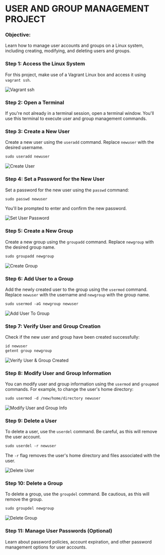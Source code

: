 # USER AND GROUP MANAGEMENT PROJECT


### Objective:
Learn how to manage user accounts and groups on a Linux system, including creating, modifying, and deleting users and groups.

### Step 1: Access the Linux System
For this project, make use of a Vagrant Linux box and access it using `vagrant ssh`.

![Vagrant ssh](images/1.png)

### Step 2: Open a Terminal
If you're not already in a terminal session, open a terminal window. You'll use this terminal to execute user and group management commands.

### Step 3: Create a New User
Create a new user using the `useradd` command. Replace `newuser` with the desired username.
```markdown
sudo useradd newuser
```

![Create User](images/12.png)

### Step 4: Set a Password for the New User
Set a password for the new user using the `passwd` command:
```markdown
sudo passwd newuser
```
You'll be prompted to enter and confirm the new password.

![Set User Password](images/13.png)

### Step 5: Create a New Group
Create a new group using the `groupadd` command. Replace `newgroup` with the desired group name.
```markdown
sudo groupadd newgroup
```

![Create Group](images/14.png)

### Step 6: Add User to a Group
Add the newly created user to the group using the `usermod` command. Replace `newuser` with the username and `newgroup` with the group name.
```markdown
sudo usermod -aG newgroup newuser
```

![Add User To Group](images/15.png)

### Step 7: Verify User and Group Creation
Check if the new user and group have been created successfully:
```markdown
id newuser
getent group newgroup
```

![Verify User & Group Created](images/16.png)

### Step 8: Modify User and Group Information
You can modify user and group information using the `usermod` and `groupmod` commands. For example, to change the user's home directory:
```markdown
sudo usermod -d /new/home/directory newuser
```

![Modify User and Group Info](images/17.png)

### Step 9: Delete a User
To delete a user, use the  `userdel` command. Be careful, as this will remove the user account.
```markdown
sudo userdel -r newuser
```
The `-r` flag removes the user's home directory and files associated with the user.

![Delete User](images/18.png)

### Step 10: Delete a Group
To delete a group, use the `groupdel` command. Be cautious, as this will remove the group.
```markdown
sudo groupdel newgroup
```

![Delete Group](images/19.png)

### Step 11: Manage User Passwords (Optional)
Learn about password policies, account expiration, and other password management options for user accounts.